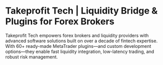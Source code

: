 # Takeprofit Tech | Liquidity Bridge & Plugins for Forex Brokers

Takeprofit Tech empowers forex brokers and liquidity providers with advanced software solutions built on over a decade of fintech expertise. With 60+ ready-made MetaTrader plugins—and custom development options—they enable fast liquidity integration, low-latency trading, and robust risk management.